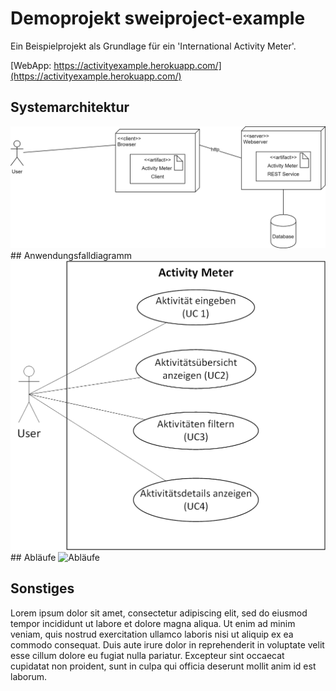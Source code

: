 
# Demoprojekt sweiproject-example

Ein Beispielprojekt als Grundlage für ein 'International Activity Meter'.

[WebApp: https://activityexample.herokuapp.com/](https://activityexample.herokuapp.com/)

## Systemarchitektur
<img src="images/SystemkontextActivityMeter.png" alt="Systemkontext" class="inline"/>
## Anwendungsfalldiagramm
<img src="images/ActivityMeterUseCases.png" alt="Use Cases" class="inline"/>
## Abläufe
<img src="images/ActivityActivityDiagram.png" alt="Abläufe" class="inline"/>

## Sonstiges
Lorem ipsum dolor sit amet, consectetur adipiscing elit, sed do eiusmod tempor incididunt ut labore et dolore magna aliqua. Ut enim ad minim veniam, quis nostrud exercitation ullamco laboris nisi ut aliquip ex ea commodo consequat. Duis aute irure dolor in reprehenderit in voluptate velit esse cillum dolore eu fugiat nulla pariatur. Excepteur sint occaecat cupidatat non proident, sunt in culpa qui officia deserunt mollit anim id est laborum.